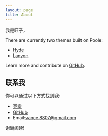 ```yaml
---
layout: page
title: About
---
```


我是旺子，

There are currently two themes built on Poole:

* [Hyde](http://hyde.getpoole.com)
* [Lanyon](http://lanyon.getpoole.com)

Learn more and contribute on [GitHub](https://github.com/poole).

## 联系我

你可以通过以下方式找到我:

* [豆瓣](https://www.douban.com/people/tankme/)
* [GitHub](https://github.com/vancefantasy)
* Email:vance.8807@gmail.com 

谢谢阅读!
